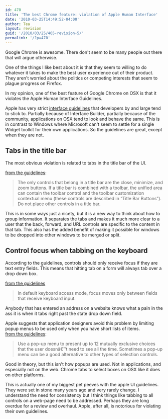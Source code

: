 ```yaml
---
id: 470
title: 'The best Chrome feature: violation of Apple Human Interface'
date: '2010-03-25T14:49:52-04:00'
author: Tea
layout: revision
guid: '/2010/03/25/465-revision-5/'
permalink: '/?p=470'
---
```


Google Chrome is awesome. There don't seem to be many people out there that will argue otherwise.

One of the things I like best about it is that they seem to willing to do whatever it takes to make the best user experience out of their product. They aren't worried about the politics or competing interests that seem to plague progress on Firefox.

In my opinion, one of the best feature of Google Chrome on OSX is that it violates the Apple Human Interface Guidelines.

Apple has very strict [interface guidelines](http://developer.apple.com/Mac/library/documentation/UserExperience/Conceptual/AppleHIGuidelines/XHIGIntro/XHIGIntro.html) that developers by and large tend to stick to. Partially because of Interface Builder, partially because of the community, applications on OSX tend to look and behave the same. This is in contrast to Windows where Microsoft can't seem to settle for a single Widget toolkit for their own applications. So the guidelines are great, except when they are not.

## Tabs in the title bar

The most obvious violation is related to tabs in the title bar of the UI.

[from the guidelines](http://developer.apple.com/Mac/library/documentation/UserExperience/Conceptual/AppleHIGuidelines/XHIGWindows/XHIGWindows.html):

> The only controls that belong in a title bar are the close, minimize, and zoom buttons. If a title bar is combined with a toolbar, the unified area can contain the toolbar control and the toolbar customization contextual menu (these controls are described in “Title Bar Buttons”). Do not place other controls in a title bar.

This is in some ways just a nicety, but it is a new way to think about how to group information. It separates the tabs and makes it much more clear to a user that the back, forward, and URL controls are specific to the content in that tab. This also has the added benefit of making it possible for windows to be dropped into other windows to be merged or split.

## Control focus when tabbing on the keyboard

According to the guidelines, controls should only receive focus if they are text entry fields. This means that hitting tab on a form will always tab over a drop down box.

[from the guidelines](http://developer.apple.com/Mac/library/documentation/UserExperience/Conceptual/AppleHIGuidelines/XHIGUserInput/XHIGUserInput.html#//apple_ref/doc/uid/TP30000361-DontLinkElementID_1550)

> In default keyboard access mode, focus moves only between fields that receive keyboard input.

Anybody that has entered an address on a website knows what a pain in the ass it is when it tabs right past the state drop down field.

Apple suggests that application designers avoid this problem by limiting popup menus to be used only when you have short lists of items.  
[from the guidelines](http://developer.apple.com/Mac/library/documentation/UserExperience/Conceptual/AppleHIGuidelines/XHIGControls/XHIGControls.html#//apple_ref/doc/uid/TP30000359-TPXREF132):

> Use a pop-up menu to present up to 12 mutually exclusive choices that the user doesnâ€™t need to see all the time. Sometimes a pop-up menu can be a good alternative to other types of selection controls.

Good in theory, but this isn't how popups are used. Not in applications, and especially not on the web. Chrome tabs to select boxes on OSX like it does on other platforms.

This is actually one of my biggest pet peeves with the apple UI guidelines. They were set in stone many years ago and very rarely change. I understand the need for consistency but I think things like tabbing to all controls on a web-page need to be addressed. Perhaps they are long overdue for a review and overhaul. Apple, after all, is notorious for violating their own guidelines.